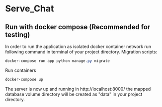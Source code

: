 # Serve_Chat
## Run with docker compose (Recommended for testing)
In order to run the application as isolated docker container network run following command in terminal of your project directory.
Migration scripts:
```powershell
docker-compose run app python manage.py migrate
```
Run containers
```powershell
docker-compose up
```
The server is now up and running in http://localhost:8000/
the mapped database volume directory will be created as "data" in your project directory.
